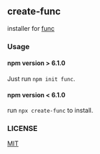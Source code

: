 ## create-func

installer for [func](https://github.com/wittbulter/func)

### Usage

#### npm version > 6.1.0
  
  Just run `npm init func`. 
  
#### npm version < 6.1.0

  run `npx create-func` to install.

### LICENSE
[MIT](./LICENSE)
